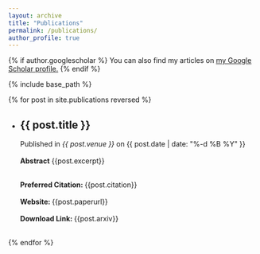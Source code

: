 ```yaml
---
layout: archive
title: "Publications"
permalink: /publications/
author_profile: true
---
```


<style type="text/css">
     #circle {
      width: 10px;
      height: 10px;
      -webkit-border-radius: 2.5px;
      -moz-border-radius: 2.5px;
      border-radius: 2.5px;
      background: black;
    }

    marg {
   
    margin: 20px;
   
    }
</style>

{% if author.googlescholar %}
  You can also find my articles on <u><a href="{{author.googlescholar}}">my Google Scholar profile</a>.</u>
{% endif %}

{% include base_path %}




{% for post in site.publications reversed %}
  <ul>
  <li><h2>{{ post.title }}</h2>
  
  Published in <i>{{ post.venue }}</i> on {{ post.date | date: "%-d %B %Y" }} <br><br>
  <b>Abstract</b> {{post.excerpt}}<br><br>

  <b>Preferred Citation: </b>{{post.citation}}<br><br>
  <b>Website: </b>{{post.paperurl}}<br><br>
  <b>Download Link: </b>{{post.arxiv}}<br><br>

 </li>
 </ul>



{% endfor %}

